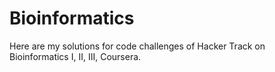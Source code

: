 # Bioinformatics
Here are my solutions for code challenges of Hacker Track on Bioinformatics I, II, III, Coursera.
